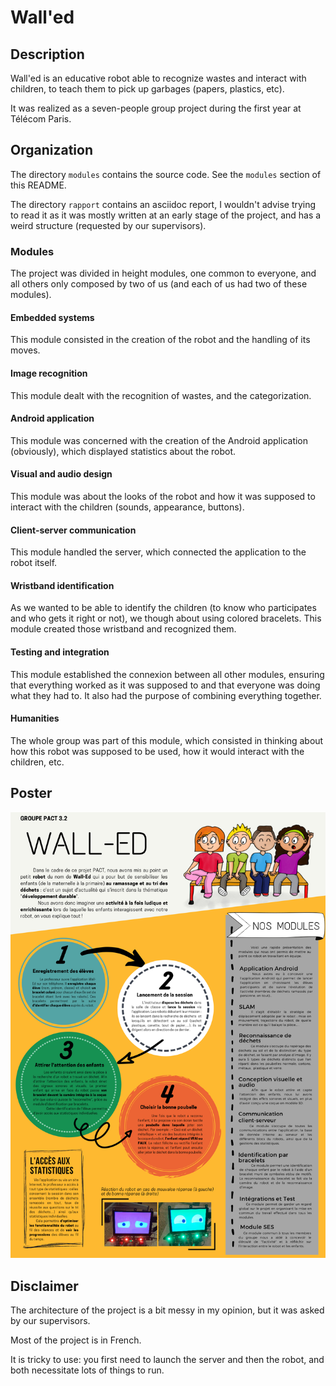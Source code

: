 # Wall'ed
## Description
Wall'ed is an educative robot able to recognize wastes and interact with children, to teach them to pick up garbages (papers, plastics, etc).

It was realized as a seven-people group project during the first year at Télécom Paris.

## Organization
The directory `modules` contains the source code. See the `modules` section of this README.

The directory `rapport` contains an asciidoc report, I wouldn't advise trying to read it as it was mostly written at an early stage of the project, and has a weird structure (requested by our supervisors).

### Modules
The project was divided in height modules, one common to everyone, and all others only composed by two of us (and each of us had two of these modules).

#### Embedded systems
This module consisted in the creation of the robot and the handling of its moves.

#### Image recognition
This module dealt with the recognition of wastes, and the categorization.

#### Android application
This module was concerned with the creation of the Android application (obviously), which displayed statistics about the robot.

#### Visual and audio design
This module was about the looks of the robot and how it was supposed to interact with the children (sounds, appearance, buttons).

#### Client-server communication
This module handled the server, which connected the application to the robot itself.

#### Wristband identification
As we wanted to be able to identify the children (to know who participates and who gets it right or not), we though about using colored bracelets. This module created those wristband and recognized them.

#### Testing and integration
This module established the connexion between all other modules, ensuring that everything worked as it was supposed to and that everyone was doing what they had to. It also had the purpose of combining everything together.

#### Humanities
The whole group was part of this module, which consisted in thinking about how this robot was supposed to be used, how it would interact with the children, etc.

## Poster
![Poster](./poster.jpg)

## Disclaimer
The architecture of the project is a bit messy in my opinion, but it was asked by our supervisors.

Most of the project is in French.

It is tricky to use: you first need to launch the server and then the robot, and both necessitate lots of things to run.
